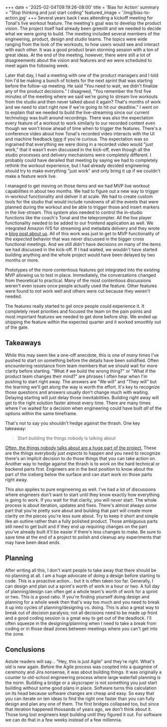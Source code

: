 +++
date = '2025-02-04T09:19:26-08:00'
title = 'Bias for Action'
summary = "Stop thinking and just start coding"
featured_image = '/img/bias-to-action.jpg'
+++
Several years back I was attending a kickoff meeting for Tonal's live workout feature. The meeting's goal was to develop the product vision. The project itself had already been greenlit and we needed to decide what we were going to build. The meeting included several members of the engineering, product, design and studio teams. The topics were wide ranging from the look of the workouts, to how users would see and interact with each other. It was a good product brain storming session with a ton of great ideas. At the end of the meeting, however, there were still a lot of disagreements about the vision and features and we were scheduled to meet again the following week.

Later that day, I had a meeting with one of the product managers and I told him I'd be making a bunch of tickets for the next sprint that was starting before the follow-up meeting. He said "You need to wait, we didn't finalize any of the product decisions." I disagreed, "You remember the first five minutes of the meeting where we said we're going to stream live workouts from the studio and then never talked about it again? That's months of work and we need to start right now if we're going to hit our deadline." I went on to explain that we needed to build the live-streaming since our current technology was built around recordings. There was also the expectation every feature of a workout to work similarly to our recorded content even though we won't know ahead of time when to trigger the features. There's a conference video about how Tonal's recorded video interacts with the UI and machine feedback [here](https://www.youtube.com/watch?v=KfHkbUbe9r8) if you're curious. The expectation was so ingrained that everything we were doing in a recorded video would "just work," that it wasn't even discussed in the kick-off, even though all the studio processes and delivery mechanisms were completely different. I probably could have derailed that meeting by saying we had to completely rethink the workout experience, but I had already decided engineering should try to make everything "just work" and only bring it up if we couldn't make a feature work live.

I managed to get moving on those items and we had MVP live workout capabilities in about two months. We had to figure out a new way to trigger in-workout functionality and deliver it at scale. We had to create custom tools for the studio that would include rundowns of all the events that were planned during the workout and be able to trigger those and insert markers in the live-stream. This system also needed to control the in-studio functions like the coach's Tonal and the teleprompter. All the live player functionality needed to be added to our frontend application as well. We integrated Amazon IVS for streaming and metadata delivery and they wrote a [blog post about us](https://aws.amazon.com/blogs/media/tonal-introduces-live-data-driven-strength-training-classes-with-amazon-ivs/#:~:text=Using%20Amazon%20IVS%20and%20harnessing%20its%20metadata,the%20live%20workout%20to%20the%20on%2Ddemand%20archive). All of this work was just to get to MVP functionality of the _expected_ behavior that was never discussed in the bigger cross functional meetings. And we still didn't have decisions on many of the items we had discussed in the kick-off. If I had waited, we wouldn't have started building anything and the whole project would have been delayed by two months or more.

Prototypes of the more contentious features got integrated into the existing MVP allowing us to test in place. Immediately, the conversations changed from theoretical to practical. Many of the most contentious discussions weren't even issues once people actually used the feature. Other features were found to not work well and others were cut because they weren't needed.

The features really started to gel once people could experience it. It completely reset priorities and focused the team on the pain points and most important features we needed to get done before ship. We ended up shipping the feature within the expected quarter and it worked smoothly out of the gate.

## Takeaways
While this may seem like a one-off anecdote, this is one of _many_ times I've pushed to start on something before the details have been solidified. Often encountering resistance from team members that we should wait for more clarity before starting. "What if we build the wrong thing?" or "What if the product team changes their mind?" are phrases I often hear when I'm pushing to start right away. The answers are "We will" and "They will" but the learning we'll get along the way is worth the effort. It's key to recognize those questions and answers usually don't change much with waiting. Delaying starting will just delay those inevitabilities. Building right away will get to the right solution faster almost every time. There are many times where I've waited for a decision when engineering could have built _all_ of the options within the same timeframe.

That's not to say you shouldn't hedge against the thrash. One key takeaway:

> Start building the things nobody is talking about

[Often, the things nobody talks about are a huge part of the project.](https://en.wikipedia.org/wiki/Law_of_triviality) These are the things everybody just _expects_ to happen and you need to recognize there's an implicit decision to do those things that you can take action on. Another way to hedge against the thrash is to work on the hard technical or backend parts first. Engineers are in the best position to know about the part of the iceberg below the surface and can start work on those parts right away.

This also applies to pure engineering as well. I've had a lot of discussions where engineers don't want to start until they know exactly how everything is going to work. If you wait for that clarity, you will _never_ start. The whole process is about iteration, updates and fixes. There's almost always _some_ part that you're pretty sure about and building that part will create more clarity on the pieces you're less sure about. Try to keep it short and simple like an outline rather than a fully polished product. Those ambiguous parts still need to get built and if they end up requiring changes on the part you've already built it'll be easier if there's less changes to make. Be sure to save time at the end of a project to polish and cleanup any experiments that may have been dead ends.

## Planning
After writing all this, I don't want people to take away that there should be no planning at all. I am a huge advocate of doing a design before starting to code. This is a proactive action... but it is often taken too far. Generally, I can design and plan out a sprint's worth of work in a hour or two. A full day of planning/design can often get a whole team's worth of work for a sprint or two. This is a good ratio. If you're finding yourself doing design and planning for a whole week then that's way too much and you need to break it up into cycles of planning/designing vs. doing. This is also a great way to break out of decision paralysis; not all decisions need to be made up front and a good coding session is a great way to get out of the deadlock. I'll often squeeze in the designing/planning when I need to take a break from coding or in those dead zones between meetings where you can't get into the zone.

## Conclusions
Astute readers will say... "Hey, this is just Agile" and they're right. What's old is new again. Before the Agile process was coopted into a quagmire of ceremony and Jira nonsense, it was about building things. It was originally a counter to old-school engineering process where large waterfall planning is the norm. Building a bridge or a skyscraper is not something you just start building without some good plans in place. Software turns this calculation on its head because software changes are cheap and easy. So easy that you can iterate on ten ideas to find the right one faster than you can fully design and plan any one of them. The first bridges collapsed too, but since that iteration happened thousands of years ago, we don't think about it. Those long lost engineers kept building until they figured it out. For software we can do that in a few weeks instead of a few millennia.
